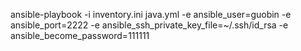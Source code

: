 ansible-playbook -i inventory.ini java.yml -e ansible_user=guobin -e ansible_port=2222 -e ansible_ssh_private_key_file=~/.ssh/id_rsa -e ansible_become_password=111111
